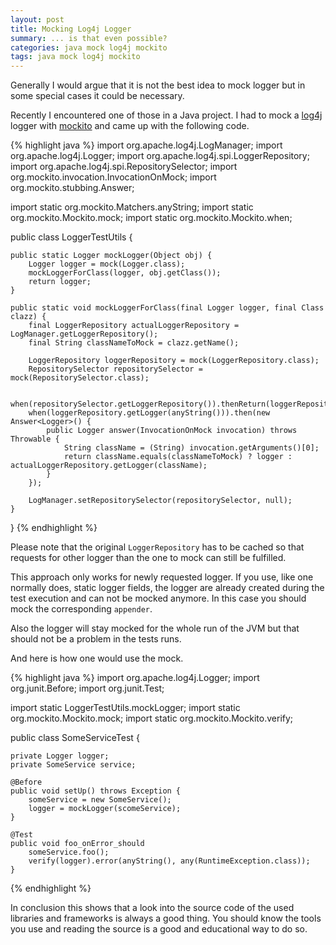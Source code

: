 ```yaml
---
layout: post
title: Mocking Log4j Logger
summary: ... is that even possible?
categories: java mock log4j mockito
tags: java mock log4j mockito
---
```


Generally I would argue that it is not the best idea to mock logger but in some special cases it could be necessary.

Recently I encountered one of those in a Java project. I had to mock a [log4j][1] logger with [mockito][2] and came up with the following code.

{% highlight java %}
import org.apache.log4j.LogManager;
import org.apache.log4j.Logger;
import org.apache.log4j.spi.LoggerRepository;
import org.apache.log4j.spi.RepositorySelector;
import org.mockito.invocation.InvocationOnMock;
import org.mockito.stubbing.Answer;

import static org.mockito.Matchers.anyString;
import static org.mockito.Mockito.mock;
import static org.mockito.Mockito.when;

public class LoggerTestUtils {

    public static Logger mockLogger(Object obj) {
        Logger logger = mock(Logger.class);
        mockLoggerForClass(logger, obj.getClass());
        return logger;
    }

    public static void mockLoggerForClass(final Logger logger, final Class clazz) {
        final LoggerRepository actualLoggerRepository = LogManager.getLoggerRepository();
        final String classNameToMock = clazz.getName();

        LoggerRepository loggerRepository = mock(LoggerRepository.class);
        RepositorySelector repositorySelector = mock(RepositorySelector.class);

        when(repositorySelector.getLoggerRepository()).thenReturn(loggerRepository);
        when(loggerRepository.getLogger(anyString())).then(new Answer<Logger>() {
            public Logger answer(InvocationOnMock invocation) throws Throwable {
                String className = (String) invocation.getArguments()[0];
                return className.equals(classNameToMock) ? logger : actualLoggerRepository.getLogger(className);
            }
        });

        LogManager.setRepositorySelector(repositorySelector, null);
    }

}
{% endhighlight %}

Please note that the original `LoggerRepository` has to be cached so that requests for other logger than the one to mock can still be fulfilled.

This approach only works for newly requested logger. If you use, like one normally does, static logger fields, the logger are already created during the test execution and can not be mocked anymore. In this case you should mock the corresponding `appender`. 

Also the logger will stay mocked for the whole run of the JVM but that should not be a problem in the tests runs.

And here is how one would use the mock.

{% highlight java %}
import org.apache.log4j.Logger;
import org.junit.Before;
import org.junit.Test;

import static LoggerTestUtils.mockLogger;
import static org.mockito.Mockito.mock;
import static org.mockito.Mockito.verify;

public class SomeServiceTest {

    private Logger logger;
    private SomeService service;

    @Before
    public void setUp() throws Exception {
        someService = new SomeService();
        logger = mockLogger(scomeService);
    }

    @Test
    public void foo_onError_should
        someService.foo();
        verify(logger).error(anyString(), any(RuntimeException.class));
    }

{% endhighlight %}

In conclusion this shows that a look into the source code of the used libraries and frameworks is always a good thing.
You should know the tools you use and reading the source is a good and educational way to do so.

[1]: https://logging.apache.org/log4j/2.x/manual/plugins.html
[2]: https://code.google.com/p/mockito/

